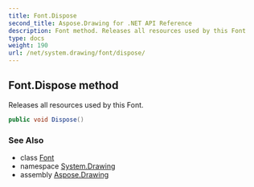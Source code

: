 ```yaml
---
title: Font.Dispose
second_title: Aspose.Drawing for .NET API Reference
description: Font method. Releases all resources used by this Font
type: docs
weight: 190
url: /net/system.drawing/font/dispose/
---
```

## Font.Dispose method

Releases all resources used by this Font.

```csharp
public void Dispose()
```

### See Also

* class [Font](../)
* namespace [System.Drawing](../../font/)
* assembly [Aspose.Drawing](../../../)


